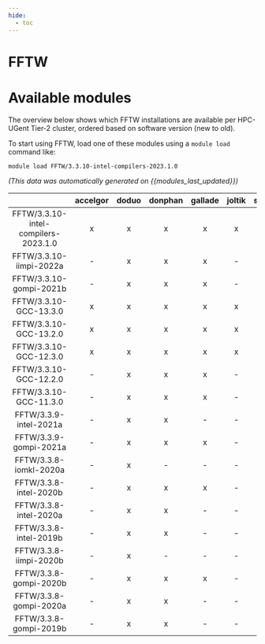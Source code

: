 ```yaml
---
hide:
  - toc
---
```


FFTW
====

# Available modules


The overview below shows which FFTW installations are available per HPC-UGent Tier-2 cluster, ordered based on software version (new to old).

To start using FFTW, load one of these modules using a `module load` command like:

```shell
module load FFTW/3.3.10-intel-compilers-2023.1.0
```

*(This data was automatically generated on {{modules_last_updated}})*  

| |accelgor|doduo|donphan|gallade|joltik|shinx|
| :---: | :---: | :---: | :---: | :---: | :---: | :---: |
|FFTW/3.3.10-intel-compilers-2023.1.0|x|x|x|x|x|x|
|FFTW/3.3.10-iimpi-2022a|-|x|x|x|-|-|
|FFTW/3.3.10-gompi-2021b|-|x|x|x|-|-|
|FFTW/3.3.10-GCC-13.3.0|x|x|x|x|x|x|
|FFTW/3.3.10-GCC-13.2.0|x|x|x|x|x|x|
|FFTW/3.3.10-GCC-12.3.0|x|x|x|x|x|x|
|FFTW/3.3.10-GCC-12.2.0|-|x|x|x|-|x|
|FFTW/3.3.10-GCC-11.3.0|-|x|x|x|-|x|
|FFTW/3.3.9-intel-2021a|-|x|x|-|-|-|
|FFTW/3.3.9-gompi-2021a|-|x|x|x|-|-|
|FFTW/3.3.8-iomkl-2020a|-|x|-|-|-|-|
|FFTW/3.3.8-intel-2020b|-|x|x|x|-|-|
|FFTW/3.3.8-intel-2020a|-|x|x|-|-|-|
|FFTW/3.3.8-intel-2019b|-|x|x|-|-|-|
|FFTW/3.3.8-iimpi-2020b|-|x|-|-|-|-|
|FFTW/3.3.8-gompi-2020b|-|x|x|x|-|-|
|FFTW/3.3.8-gompi-2020a|-|x|x|-|-|-|
|FFTW/3.3.8-gompi-2019b|-|x|x|-|-|-|
